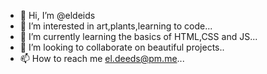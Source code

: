 - 👋 Hi, I’m @eldeids
- 👀 I’m interested in art,plants,learning to code...
- 🌱 I’m currently learning the basics of HTML,CSS and JS...
- 💞️ I’m looking to collaborate on beautiful projects..
- 📫 How to reach me el.deeds@pm.me...

<!---
eldeids/eldeids is a ✨ special ✨ repository because its `README.md` (this file) appears on your GitHub profile.
You can click the Preview link to take a look at your changes.
--->
